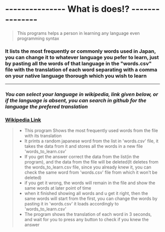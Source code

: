 # --------------- **What is does!?** ---------------
> This programs helps a person in learning any language even programming syntax

### It lists the most frequently or commonly words used in Japan, you can change it to whatever language you pefer to learn, just by pasting all the words of that language in the "words.csv" file with the translation of each word separating with a comma on your native language thorough which you wish to learn

---

### *You can select your language in wikipedia, link given below, or if the language is absent, you can search in github for the language the prefered translation*  
### [Wikipedia Link](https://en.wikipedia.org/wiki/Word_lists_by_frequency)

> - This program Shows the most frequently used words from the file with its translation
> - It prints a random japanese word from the list in 'words.csv' file, it takes the data from it and stores all the words in a new file 'words_to_learn.csv'
> - If you get the answer correct the data from the list(in the program), and the data from the file will be deleted(It deletes from the words_to_learn.csv file, since you already knew it, you can check the same word from 'words.csv' file from which it won't be deleted)
> - if you get it wrong, the words will remain in the file and show the same words at later point of time 
> - when it finished showing all words and u get it right, then the same words will start from the first, you can change the words by pasting it in 'words.csv' it loads accordingly to 'words_to_learn.csv'
> - The program shows the translation of each word in 3 seconds, and wait for you to press any button to check if you knew the answer

